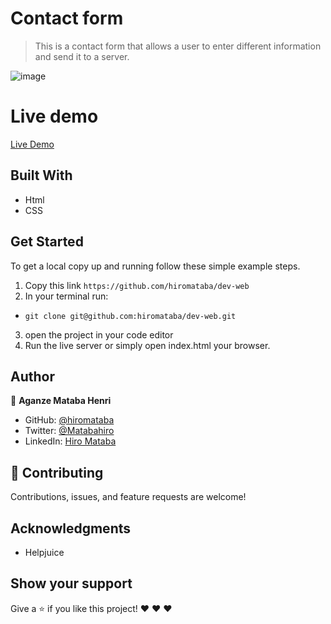 
# Contact form

> This is a contact form that allows a user to enter different information and send it to a server.

![image](https://user-images.githubusercontent.com/75126481/150779327-409084eb-d203-4ded-93ab-32042c1852db.png)


# Live demo

[Live Demo](https://hiromataba.github.io/dev-web/)


## Built With

- Html
- CSS

## Get Started

To get a local copy up and running follow these simple example steps.

1. Copy this link `https://github.com/hiromataba/dev-web`
2. In your terminal run:
- `git clone git@github.com:hiromataba/dev-web.git` 
3. open the project in your code editor 
5. Run the live server or simply open index.html your browser.

## Author

👤 **Aganze Mataba Henri**

- GitHub: [@hiromataba](https://github.com/hiromataba)
- Twitter: [@Matabahiro](https://twitter.com/MatabaHiro)
- LinkedIn: [Hiro Mataba](https://www.linkedin.com/in/hiro-mataba-1bb910209/)

## 🤝 Contributing

Contributions, issues, and feature requests are welcome!

## Acknowledgments

- Helpjuice

## Show your support

Give a ⭐️ if you like this project! ❤️ ❤️ ❤️ 
